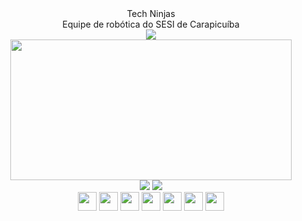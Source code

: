 <div align="center">
   Tech Ninjas 
   <br>
   Equipe de robótica do SESI de Carapicuíba 
</div>

<div align="center">
   <img src="https://github-readme-stats.vercel.app/api/top-langs/?username=tecNinjasobr&layout=compact&langs_count=12&theme=tokyonight&bg_color=00000000&border_color=e9df06&locale=pt-br&icon_color=e9df06">

<br>
   <img width="450" height="225" src="https://github-readme-stats.vercel.app/api?username=tecNinjasobr&show_icons=true&theme=tokyonight&bg_color=00000000&border_color=e9df06&rank_icon=github&ring_color=8dd5ed&include_all_commits=true&icon_color=e9df06">
   
</div>

<div align="center">
   <img src="https://img.shields.io/badge/Instagram-E4405F?style=for-the-badge&logo=instagram&logoColor=whit" href="https://www.instagram.com/sesitechninjas.obr/"/>
   <img src="https://img.shields.io/badge/TikTok-000000?style=for-the-badge&logo=tiktok&logoColor=white" />
</div>


<div align="center">
   <img width="30" height="30" src="https://cdn.jsdelivr.net/gh/devicons/devicon@latest/icons/python/python-original.svg" />
   <img width="30" height="30" src="https://cdn.jsdelivr.net/gh/devicons/devicon@latest/icons/javascript/javascript-plain.svg" />
   <img width="30" height="30" src="https://cdn.jsdelivr.net/gh/devicons/devicon@latest/icons/java/java-original-wordmark.svg" />
   <img width="30" height="30" src="https://cdn.jsdelivr.net/gh/devicons/devicon@latest/icons/css3/css3-original.svg" />
   <img width="30" height="30" src="https://cdn.jsdelivr.net/gh/devicons/devicon@latest/icons/html5/html5-original.svg" />
   <img width="30" height="30" src="https://cdn.jsdelivr.net/gh/devicons/devicon@latest/icons/git/git-original.svg" />
   <img width="30" height="30" src="https://cdn.jsdelivr.net/gh/devicons/devicon@latest/icons/arduino/arduino-original-wordmark.svg" />
</div>
